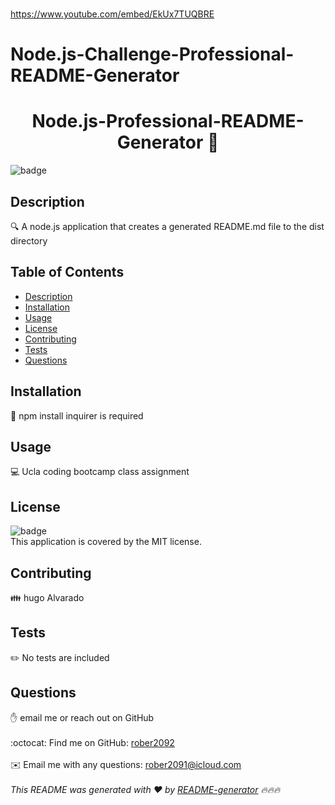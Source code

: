<br/> https://www.youtube.com/embed/EkUx7TUQBRE 
<br/>
# Node.js-Challenge-Professional-README-Generator
 
<h1 align="center">Node.js-Professional-README-Generator 👋</h1>

![badge](https://img.shields.io/badge/license-MIT-brightgreen)<br />
## Description
🔍 A node.js application that creates a generated README.md file to the dist directory
## Table of Contents
- [Description](#description)
- [Installation](#installation)
- [Usage](#usage)
- [License](#license)
- [Contributing](#contributing)
- [Tests](#tests)
- [Questions](#questions)
## Installation
💾 npm install inquirer is required
## Usage
💻 Ucla coding bootcamp class assignment
## License
![badge](https://img.shields.io/badge/license-MIT-brightgreen)
<br />
This application is covered by the MIT license. 
## Contributing
👪 hugo Alvarado
## Tests
✏️ No tests are included
## Questions
✋  email me or reach out on GitHub<br />
<br />
:octocat: Find me on GitHub: [rober2092](https://github.com/rober2092)<br />
<br />
✉️ Email me with any questions: rober2091@icloud.com<br /><br />
_This README was generated with ❤️ by [README-generator](https://github.com/Rober2092/Node.js-Professional-README-Generator) 🔥🔥🔥_
    